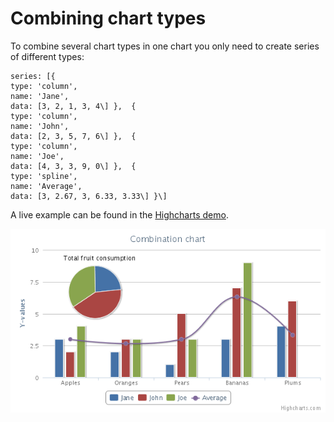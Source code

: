 Combining chart types
=====================

To combine several chart types in one chart you only need to create series of different types:

    
    series: [{
    type: 'column',
    name: 'Jane',
    data: [3, 2, 1, 3, 4\] },  {
    type: 'column',
    name: 'John',
    data: [2, 3, 5, 7, 6\] },  {
    type: 'column',
    name: 'Joe',
    data: [4, 3, 3, 9, 0\] },  {
    type: 'spline',
    name: 'Average',
    data: [3, 2.67, 3, 6.33, 3.33\] }\]

A live example can be found in the [Highcharts demo](http://www.highcharts.com/demo/combo).

![combined_demo.png](combined_demo.png)